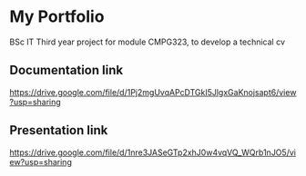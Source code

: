 # My Portfolio
BSc IT Third year project for module CMPG323, to develop a technical cv

## Documentation link
https://drive.google.com/file/d/1Pj2mgUvqAPcDTGkI5JlgxGaKnojsapt6/view?usp=sharing

## Presentation link
https://drive.google.com/file/d/1nre3JASeGTp2xhJ0w4vqVQ_WQrb1nJO5/view?usp=sharing
